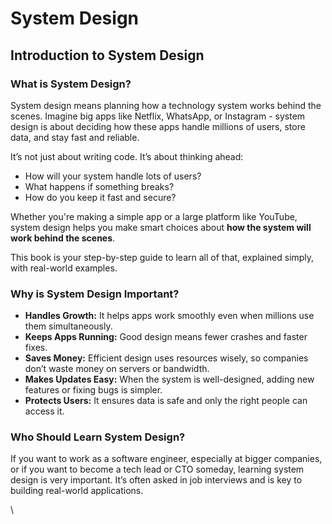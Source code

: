 # System Design

## Introduction to System Design <a href="#introduction-to-system-design" id="introduction-to-system-design"></a>

### **What is System Design?**

System design means planning how a technology system works behind the scenes. Imagine big apps like Netflix, WhatsApp, or Instagram - system design is about deciding how these apps handle millions of users, store data, and stay fast and reliable.

It’s not just about writing code. It’s about thinking ahead:

* How will your system handle lots of users?
* What happens if something breaks?
* How do you keep it fast and secure?

Whether you're making a simple app or a large platform like YouTube, system design helps you make smart choices about **how the system will work behind the scenes**.

This book is your step-by-step guide to learn all of that, explained simply, with real-world examples.

### **Why is System Design Important?**

* **Handles Growth:** It helps apps work smoothly even when millions use them simultaneously.
* **Keeps Apps Running:** Good design means fewer crashes and faster fixes.
* **Saves Money:** Efficient design uses resources wisely, so companies don’t waste money on servers or bandwidth.
* **Makes Updates Easy:** When the system is well-designed, adding new features or fixing bugs is simpler.
* **Protects Users:** It ensures data is safe and only the right people can access it.

### Who Should Learn System Design? <a href="#who-should-learn-system-design" id="who-should-learn-system-design"></a>

If you want to work as a software engineer, especially at bigger companies, or if you want to become a tech lead or CTO someday, learning system design is very important. It’s often asked in job interviews and is key to building real-world applications.

\



